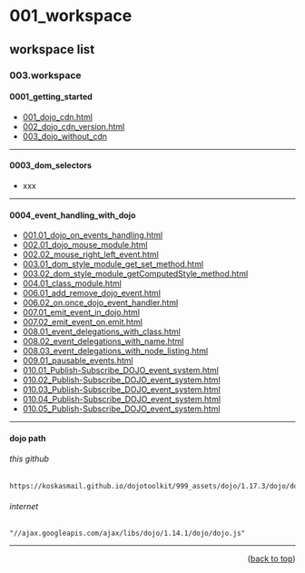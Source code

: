 <a name="topage"></a>

# 001_workspace

## workspace list

### 003.workspace

#### 0001_getting_started

* [001_dojo_cdn.html](https://koskasmail.github.io/dojotoolkit/050.programming/003.workspace/0001_getting_started/001_dojo_cdn.html)
* [002_dojo_cdn_version.html](https://koskasmail.github.io/dojotoolkit/050.programming/003.workspace/0001_getting_started/002_dojo_cdn_version.html)
* [003_dojo_without_cdn](https://koskasmail.github.io/dojotoolkit/050.programming/003.workspace/0001_getting_started/003_dojo_without_cdn.html)

-----

#### 0003_dom_selectors

* xxx

-----

#### 0004_event_handling_with_dojo

* [001.01_dojo_on_events_handling.html](https://koskasmail.github.io/dojotoolkit/050.programming/003.workspace/0004_event_handling_with_dojo/001.01_dojo_on_events_handling.html)
* [002.01_dojo_mouse_module.html](https://koskasmail.github.io/dojotoolkit/050.programming/003.workspace/0004_event_handling_with_dojo/002.01_dojo_mouse_module.html)
* [002.02_mouse_right_left_event.html](https://koskasmail.github.io/dojotoolkit/050.programming/003.workspace/0004_event_handling_with_dojo/002.02_mouse_right_left_event.html)
* [003.01_dom_style_module_get_set_method.html](https://koskasmail.github.io/dojotoolkit/050.programming/003.workspace/0004_event_handling_with_dojo/003.01_dom_style_module_get_set_method.html)
* [003.02_dom_style_module_getComputedStyle_method.html](https://koskasmail.github.io/dojotoolkit/050.programming/003.workspace/0004_event_handling_with_dojo/003.02_dom_style_module_getComputedStyle_method.html)
* [004.01_class_module.html](https://koskasmail.github.io/dojotoolkit/050.programming/003.workspace/0004_event_handling_with_dojo/004.01_class_module.html)
* [006.01_add_remove_dojo_event.html](https://koskasmail.github.io/dojotoolkit/050.programming/003.workspace/0004_event_handling_with_dojo/006.01_add_remove_dojo_event.html)
* [006.02_on.once_dojo_event_handler.html](https://koskasmail.github.io/dojotoolkit/050.programming/003.workspace/0004_event_handling_with_dojo/006.02_on.once_dojo_event_handler.html)
* [007.01_emit_event_in_dojo.html](https://koskasmail.github.io/dojotoolkit/050.programming/003.workspace/0004_event_handling_with_dojo/007.01_emit_event_in_dojo.html)
* [007.02_emit_event_on.emit.html](https://koskasmail.github.io/dojotoolkit/050.programming/003.workspace/0004_event_handling_with_dojo/007.02_emit_event_on.emit.html)
* [008.01_event_delegations_with_class.html](https://koskasmail.github.io/dojotoolkit/050.programming/003.workspace/0004_event_handling_with_dojo/008.01_event_delegations_with_class.html)
* [008.02_event_delegations_with_name.html](https://koskasmail.github.io/dojotoolkit/050.programming/003.workspace/0004_event_handling_with_dojo/008.02_event_delegations_with_name.html)
* [008.03_event_delegations_with_node_listing.html](https://koskasmail.github.io/dojotoolkit/050.programming/003.workspace/0004_event_handling_with_dojo/008.03_event_delegations_with_node_listing.html)
* [009.01_pausable_events.html](https://koskasmail.github.io/dojotoolkit/050.programming/003.workspace/0004_event_handling_with_dojo/009.01_pausable_events.html)
* [010.01_Publish-Subscribe_DOJO_event_system.html](https://koskasmail.github.io/dojotoolkit/050.programming/003.workspace/0004_event_handling_with_dojo/010.01_Publish-Subscribe_DOJO_event_system.html)
* [010.02_Publish-Subscribe_DOJO_event_system.html](https://koskasmail.github.io/dojotoolkit/050.programming/003.workspace/0004_event_handling_with_dojo/010.02_Publish-Subscribe_DOJO_event_system.html)
* [010.03_Publish-Subscribe_DOJO_event_system.html](https://koskasmail.github.io/dojotoolkit/050.programming/003.workspace/0004_event_handling_with_dojo/010.03_Publish-Subscribe_DOJO_event_system.html)
* [010.04_Publish-Subscribe_DOJO_event_system.html](https://koskasmail.github.io/dojotoolkit/050.programming/003.workspace/0004_event_handling_with_dojo/010.04_Publish-Subscribe_DOJO_event_system.html)
* [010.05_Publish-Subscribe_DOJO_event_system.html](https://koskasmail.github.io/dojotoolkit/050.programming/003.workspace/0004_event_handling_with_dojo/010.05_Publish-Subscribe_DOJO_event_system.html)


-----

#### dojo path

###### this github
```
https://koskasmail.github.io/dojotoolkit/999_assets/dojo/1.17.3/dojo/dojo.js
```

###### internet
```
"//ajax.googleapis.com/ajax/libs/dojo/1.14.1/dojo/dojo.js"
```

-----

<p align="right">(<a href="#topage">back to top</a>)</p>
<br/>
<br/>
